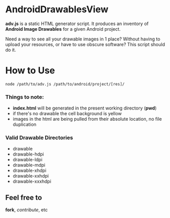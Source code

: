 AndroidDrawablesView
====================

**adv.js** is a static HTML generator script. It produces an inventory of **Android Image Drawables** for a given Android project.

Need a way to see all your drawable images in 1 place? Without having to upload your resources, or have to use obscure software? This script should do it.

# How to Use


```
node /path/to/adv.js /path/to/android/project/[res]/ 
```


### Things to note:

* **index.html** will be generated in the present working directory (**pwd**)
* if there's no drawable the cell background is yellow
* images in the html are being pulled from their absolute location, no file duplication


### Valid Drawable Directories

* drawable
* drawable-hdpi
* drawable-ldpi
* drawable-mdpi
* drawable-xhdpi
* drawable-xxhdpi
* drawable-xxxhdpi

## Feel free to
**fork**, *contribute*, etc